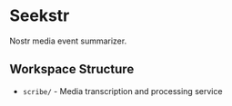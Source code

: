 # Seekstr

Nostr media event summarizer.

## Workspace Structure

- `scribe/` - Media transcription and processing service
